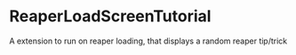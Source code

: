 # ReaperLoadScreenTutorial
A extension to run on reaper loading, that displays a random reaper tip/trick
